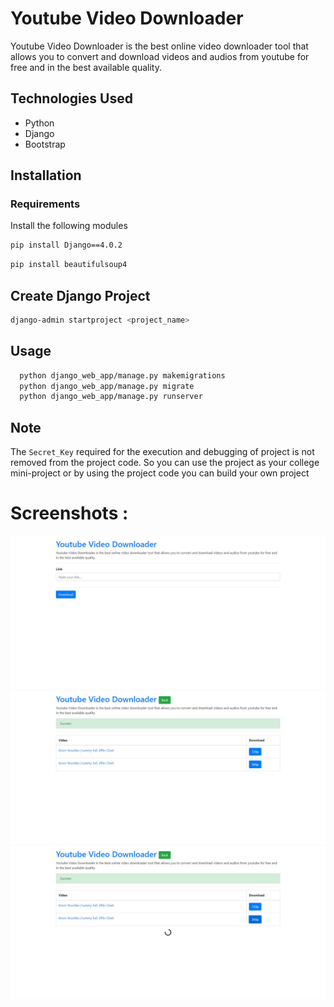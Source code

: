 # Youtube Video Downloader
Youtube Video Downloader is the best online video downloader tool that allows you to convert and download videos and audios from youtube for free and in the best available quality.

## Technologies Used
- Python
- Django
- Bootstrap


## Installation
### Requirements
Install the following modules
```bash
pip install Django==4.0.2
```
```bash
pip install beautifulsoup4
```

## Create Django Project
```bash
django-admin startproject <project_name>
```

## Usage
```bash
  python django_web_app/manage.py makemigrations
  python django_web_app/manage.py migrate
  python django_web_app/manage.py runserver
```


## Note
The `Secret_Key` required for the execution and debugging of project is not removed from the project code. So you can use the project as your college mini-project or by using the project code you can build your own project

# Screenshots : 
![Screenshot 1](static/1.png)<br/>
![Screenshot 1](static/2.png)<br/>
![Screenshot 1](static/3.png)
